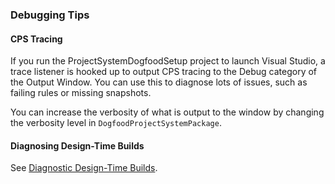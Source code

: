 ### Debugging Tips

#### CPS Tracing

If you run the ProjectSystemDogfoodSetup project to launch Visual Studio, a trace listener is hooked up to output CPS tracing to the Debug category of the Output Window. You can use this to diagnose lots of issues, such as failing rules or missing snapshots.

You can increase the verbosity of what is output to the window by changing the verbosity level in `DogfoodProjectSystemPackage`.

#### Diagnosing Design-Time Builds

See [Diagnostic Design-Time Builds](/docs/design-time-builds.md#diagnosing-design-time-builds).
